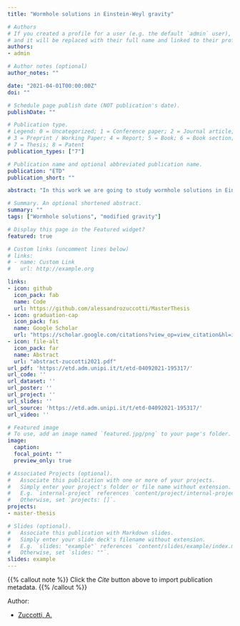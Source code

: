 ```yaml
---
title: "Wormhole solutions in Einstein-Weyl gravity"

# Authors
# If you created a profile for a user (e.g. the default `admin` user), write the username (folder name) here 
# and it will be replaced with their full name and linked to their profile.
authors:
- admin

# Author notes (optional)
author_notes: ""

date: "2021-04-01T00:00:00Z"
doi: ""

# Schedule page publish date (NOT publication's date).
publishDate: ""

# Publication type.
# Legend: 0 = Uncategorized; 1 = Conference paper; 2 = Journal article;
# 3 = Preprint / Working Paper; 4 = Report; 5 = Book; 6 = Book section;
# 7 = Thesis; 8 = Patent
publication_types: ["7"]

# Publication name and optional abbreviated publication name.
publication: "ETD"
publication_short: ""

abstract: "In this work we are going to study wormhole solutions in Einstein-Weyl gravity. Such solutions emerge when looking for a static spherically symmetric metric in the vacuum, in the more general context of classical quadratic gravity. Classical quadratic gravity is the theory of gravitation that comes out when including quadratic terms in the curvature in the Einstein-Hilbert action of general relativity. The study of such theory is motivated by the presence of quadratic corrections in almost all attempts to nd a consistent description of quantum gravity. Indeed, it is well known that general relativity can be consistent as a quantum eld theory only as a low-energy effective theory. We are not going to discuss the quantum aspects of the quadratic action: instead, we consider what happens to the classical description of the space-time when quadratic corrections are taken into account. In order to do that, we restrict to the simplest non-trivial case, that is a static spherically symmetric space- time in the vacuum. Given these restrictions in general relativity, we have the well known Schwarzschild solution, i.e. black hole solution. In classical quadratic gravity the Schwarzschild solution is still present, but we can also nd many different classes of solutions: the aim of this thesis is to classify the various solutions families, as well as to characterize a specific family that covers a large part of the solution space, i.e. wormhole solutions. We solve the geodesic equation in such solutions which shows the reason why we call them traversable wormholes. We report all the solution families found in previous works while adding a new subfamily of the generic wormhole solutions. When studying different classes of solutions we are assisted by a Lichnerowicz type theorem which removes the contributions of the R2 term from the equations of motion under some assumptions, in particular when an horizon is present. When such contribution is absent, the quadratic theory reduces to Einstein-Weyl gravity. By numerically solving the equations of motion in the Einstein-Weyl theory, we classify the various solution families in a phase diagram of the theory. By using the shooting method for the boundary value problem between spatial infinity and the radius of the wormholes, we nd the geometric properties of the wormhole solutions, and in particular we characterize the behavior of these solutions in function of their position on the phase diagram. Then we use the results to explore ..."

# Summary. An optional shortened abstract.
summary: ""
tags: ["Wormhole solutions", "modified gravity"]

# Display this page in the Featured widget?
featured: true

# Custom links (uncomment lines below)
# links:
# - name: Custom Link
#   url: http://example.org

links:
- icon: github
  icon_pack: fab
  name: Code
  url: https://github.com/alessandrozuccotti/MasterThesis
- icon: graduation-cap
  icon_pack: fas
  name: Google Scholar
  url: "https://scholar.google.com/citations?view_op=view_citation&hl=it&user=OR9v-pIAAAAJ&citation_for_view=OR9v-pIAAAAJ:u5HHmVD_uO8C"
- icon: file-alt
  icon_pack: far
  name: Abstract
  url: "abstract-zuccotti2021.pdf"
url_pdf: 'https://etd.adm.unipi.it/t/etd-04092021-195317/'
url_code: ''
url_dataset: ''
url_poster: ''
url_project: ''
url_slides: ''
url_source: 'https://etd.adm.unipi.it/t/etd-04092021-195317/'
url_video: ''

# Featured image
# To use, add an image named `featured.jpg/png` to your page's folder. 
image:
  caption: 
  focal_point: ""
  preview_only: true

# Associated Projects (optional).
#   Associate this publication with one or more of your projects.
#   Simply enter your project's folder or file name without extension.
#   E.g. `internal-project` references `content/project/internal-project/index.md`.
#   Otherwise, set `projects: []`.
projects:
- master-thesis

# Slides (optional).
#   Associate this publication with Markdown slides.
#   Simply enter your slide deck's filename without extension.
#   E.g. `slides: "example"` references `content/slides/example/index.md`.
#   Otherwise, set `slides: ""`.
slides: example
---
```


{{% callout note %}}
Click the *Cite* button above to import publication metadata.
{{% /callout %}}

Author:
- [Zuccotti, A.](https://scholar.google.com/citations?user=OR9v-pIAAAAJ&hl=it&oi=sra)
